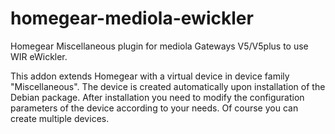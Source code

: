 # homegear-mediola-ewickler
Homegear Miscellaneous plugin for mediola Gateways V5/V5plus to use WIR eWickler.

This addon extends Homegear with a virtual device in device family "Miscellaneous". The device is created automatically upon installation of the Debian package. After installation you need to modify the configuration parameters of the device according to your needs. Of course you can create multiple devices.
